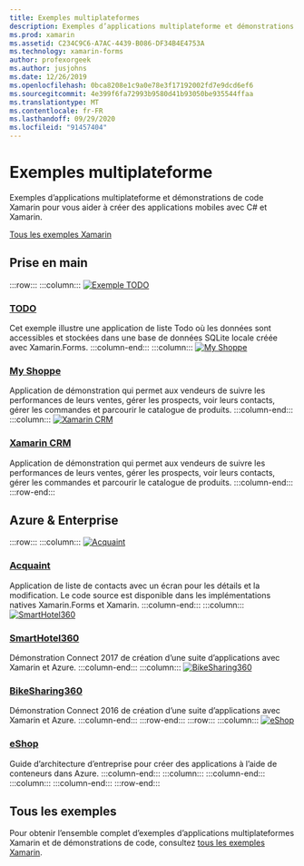 ```yaml
---
title: Exemples multiplateformes
description: Exemples d’applications multiplateforme et démonstrations de code Xamarin pour vous aider à créer des applications mobiles avec C# et Xamarin.
ms.prod: xamarin
ms.assetid: C234C9C6-A7AC-4439-B086-DF34B4E4753A
ms.technology: xamarin-forms
author: profexorgeek
ms.author: jusjohns
ms.date: 12/26/2019
ms.openlocfilehash: 0bca8208e1c9a0e78e3f17192002fd7e9dcd6ef6
ms.sourcegitcommit: 4e399f6fa72993b9580d41b93050be935544ffaa
ms.translationtype: MT
ms.contentlocale: fr-FR
ms.lasthandoff: 09/29/2020
ms.locfileid: "91457404"
---
```

# <a name="cross-platform-samples"></a>Exemples multiplateforme

Exemples d’applications multiplateforme et démonstrations de code Xamarin pour vous aider à créer des applications mobiles avec C# et Xamarin.

[Tous les exemples Xamarin](/samples/browse/?products=xamarin)

## <a name="get-started"></a>Prise en main

:::row:::
    :::column:::
[![Exemple TODO](images/todo.png)](/samples/xamarin/xamarin-forms-samples/todo/)

### <a name="todo"></a>[TODO](/samples/xamarin/xamarin-forms-samples/todo/)

Cet exemple illustre une application de liste Todo où les données sont accessibles et stockées dans une base de données SQLite locale créée avec Xamarin.Forms.
    :::column-end:::
    :::column:::
[![My Shoppe](images/myshoppe.png)](https://github.com/xamarinhq/app-myshoppe)

### <a name="my-shoppe"></a>[My Shoppe](https://github.com/xamarinhq/app-myshoppe)

Application de démonstration qui permet aux vendeurs de suivre les performances de leurs ventes, gérer les prospects, voir leurs contacts, gérer les commandes et parcourir le catalogue de produits.
    :::column-end:::
    :::column:::
[![Xamarin CRM](images/crm.png)](https://github.com/xamarin/app-crm)

### <a name="xamarin-crm"></a>[Xamarin CRM](https://github.com/xamarin/app-crm)

Application de démonstration qui permet aux vendeurs de suivre les performances de leurs ventes, gérer les prospects, voir leurs contacts, gérer les commandes et parcourir le catalogue de produits.
    :::column-end:::
:::row-end:::

## <a name="azure--enterprise"></a>Azure & Enterprise

:::row:::
    :::column:::
[![Acquaint](images/acquaint.jpg)](https://github.com/xamarinhq/app-acquaint/)

### <a name="acquaint"></a>[Acquaint](https://github.com/xamarinhq/app-acquaint/)

Application de liste de contacts avec un écran pour les détails et la modification. Le code source est disponible dans les implémentations natives Xamarin.Forms et Xamarin.
    :::column-end:::
    :::column:::
[![SmartHotel360](images/smarthotel360.png)](https://github.com/Microsoft/SmartHotel360-mobile-desktop-apps)

### <a name="smarthotel360"></a>[SmartHotel360](https://github.com/Microsoft/SmartHotel360-mobile-desktop-apps)

Démonstration Connect 2017 de création d’une suite d’applications avec Xamarin et Azure.
    :::column-end:::
    :::column:::
[![BikeSharing360](images/bikesharing360.png)](https://github.com/Microsoft/BikeSharing360_MobileApps)

### <a name="bikesharing360"></a>[BikeSharing360](https://github.com/Microsoft/BikeSharing360_MobileApps)

Démonstration Connect 2016 de création d’une suite d’applications avec Xamarin et Azure.
    :::column-end:::
:::row-end:::
:::row:::
    :::column:::
[![eShop](images/eshop.png)](https://github.com/dotnet-architecture/eShopOnContainers/tree/dev/src/Mobile)

### <a name="eshop"></a>[eShop](https://github.com/dotnet-architecture/eShopOnContainers/tree/dev/src/Mobile)

Guide d’architecture d’entreprise pour créer des applications à l’aide de conteneurs dans Azure.
    :::column-end:::
    :::column:::
    :::column-end:::
    :::column:::
    :::column-end:::
:::row-end:::

## <a name="all-samples"></a>Tous les exemples

Pour obtenir l’ensemble complet d’exemples d’applications multiplateformes Xamarin et de démonstrations de code, consultez [tous les exemples Xamarin](/samples/browse/?products=xamarin).